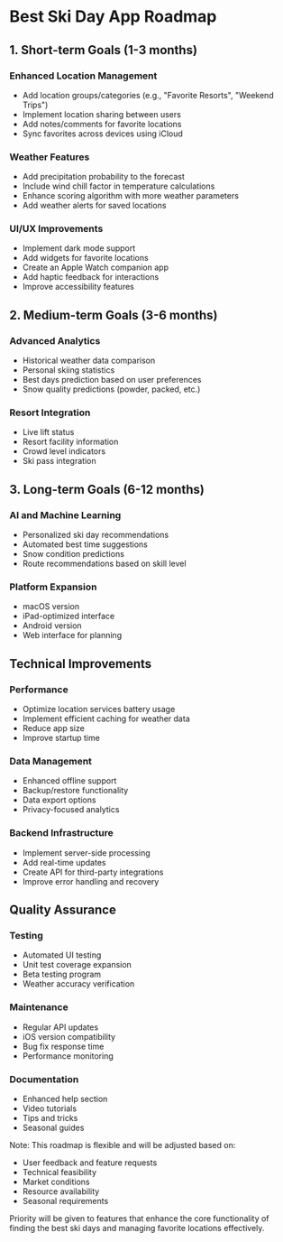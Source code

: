 # Best Ski Day App Roadmap

## 1. Short-term Goals (1-3 months)

### Enhanced Location Management
- Add location groups/categories (e.g., "Favorite Resorts", "Weekend Trips")
- Implement location sharing between users
- Add notes/comments for favorite locations
- Sync favorites across devices using iCloud

### Weather Features
- Add precipitation probability to the forecast
- Include wind chill factor in temperature calculations
- Enhance scoring algorithm with more weather parameters
- Add weather alerts for saved locations

### UI/UX Improvements
- Implement dark mode support
- Add widgets for favorite locations
- Create an Apple Watch companion app
- Add haptic feedback for interactions
- Improve accessibility features

## 2. Medium-term Goals (3-6 months)

### Advanced Analytics
- Historical weather data comparison
- Personal skiing statistics
- Best days prediction based on user preferences
- Snow quality predictions (powder, packed, etc.)

### Resort Integration
- Live lift status
- Resort facility information
- Crowd level indicators
- Ski pass integration

## 3. Long-term Goals (6-12 months)

### AI and Machine Learning
- Personalized ski day recommendations
- Automated best time suggestions
- Snow condition predictions
- Route recommendations based on skill level

### Platform Expansion
- macOS version
- iPad-optimized interface
- Android version
- Web interface for planning

## Technical Improvements

### Performance
- Optimize location services battery usage
- Implement efficient caching for weather data
- Reduce app size
- Improve startup time

### Data Management
- Enhanced offline support
- Backup/restore functionality
- Data export options
- Privacy-focused analytics

### Backend Infrastructure
- Implement server-side processing
- Add real-time updates
- Create API for third-party integrations
- Improve error handling and recovery

## Quality Assurance

### Testing
- Automated UI testing
- Unit test coverage expansion
- Beta testing program
- Weather accuracy verification

### Maintenance
- Regular API updates
- iOS version compatibility
- Bug fix response time
- Performance monitoring

### Documentation
- Enhanced help section
- Video tutorials
- Tips and tricks
- Seasonal guides

Note: This roadmap is flexible and will be adjusted based on:
- User feedback and feature requests
- Technical feasibility
- Market conditions
- Resource availability
- Seasonal requirements

Priority will be given to features that enhance the core functionality of finding the best ski days and managing favorite locations effectively.
